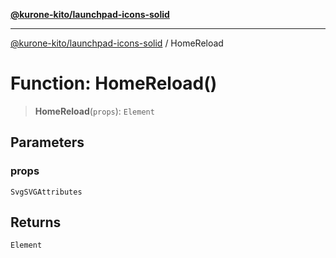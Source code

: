 [**@kurone-kito/launchpad-icons-solid**](../README.md)

***

[@kurone-kito/launchpad-icons-solid](../globals.md) / HomeReload

# Function: HomeReload()

> **HomeReload**(`props`): `Element`

## Parameters

### props

`SvgSVGAttributes`

## Returns

`Element`
